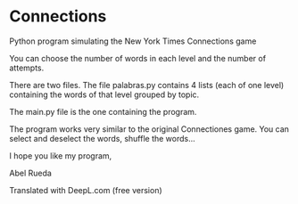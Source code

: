 # Connections
Python program simulating the New York Times Connections game

You can choose the number of words in each level and the number of attempts.

There are two files. The file palabras.py contains 4 lists (each of one level) containing the words of that level grouped by topic.

The main.py file is the one containing the program. 

The program works very similar to the original Connectiones game. You can select and deselect the words, shuffle the words...

I hope you like my program,

Abel Rueda

Translated with DeepL.com (free version)

